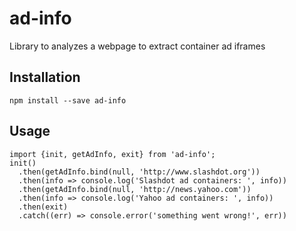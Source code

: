 # ad-info

Library to analyzes a webpage to extract container ad iframes

## Installation

    npm install --save ad-info

## Usage

    import {init, getAdInfo, exit} from 'ad-info';
    init()
      .then(getAdInfo.bind(null, 'http://www.slashdot.org'))
      .then(info => console.log('Slashdot ad containers: ', info))
      .then(getAdInfo.bind(null, 'http://news.yahoo.com'))
      .then(info => console.log('Yahoo ad containers: ', info))
      .then(exit)
      .catch((err) => console.error('something went wrong!', err))
